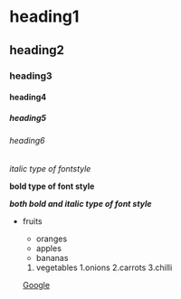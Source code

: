# heading1
## heading2
### heading3
#### heading4
##### heading5
###### heading6
*italic type of fontstyle* 

**bold type of font style** 

***both bold and italic type of font style*** 
* fruits
  * oranges
  * apples
  * bananas
  
  
  1. vegetables
      1.onions
      2.carrots
      3.chilli
  
  [Google](https://www.google.com/)

